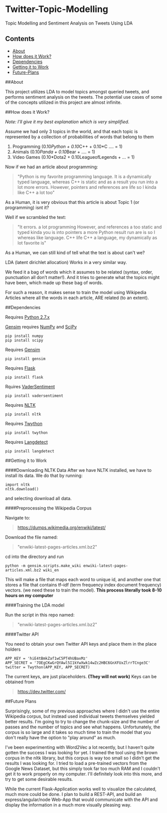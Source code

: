 # Twitter-Topic-Modelling <br />
Topic Modelling and Sentiment Analysis on Tweets Using LDA 

## Contents
 - [About](#about)
 - [How does it Work?](#how-does-it-work)
 - [Dependencies](#dependencies)
 - [Getting it to Work](#getting-it-to-work)
 - [Future-Plans](#future-plans)

##About

This project utilizes LDA to model topics amongst queried tweets, and performs sentiment analysis on the tweets. The potential use cases of some of the concepts utilized in this project are almost infinite.


##How does it Work? 

*Note: I'll give it my best explanation which is very simplified.*

Assume we had only 3 topics in the world, and that each topic is represented by a collection of probabilities of words that belong to them

1. Programming (0.10*Python + 0.10*C++ + 0.10*C .... = 1)
2. Animals (0.10*Panda + 0.10*Bear + .... = 1)
3. Video Games (0.10*Dota2 + 0.10LeagueofLegends + ... = 1)


Now if we had an article about programming:

> "Python is my favorite programming language. It is a dynamically typed language, whereas C++ is static and as a result you run into a lot more errors. However, pointers and references are life so I kinda like C++ a lot too"

As a Human, it is very obvious that this article is about Topic 1 (or programming) isnt it?

Well if we scrambled the text:

> "It errors. a lot programming However, and references a too static and typed kinda you is into pointers a more Python result run are is so I whereas like language. C++ life C++ a language, my dynamically as lot favorite is"

As a Human, we can still kind of tell what the text is about can't we?

LDA (latent dirichlet allocation) Works in a very similar way.

We feed it a bag of words which it assumes to be related (syntax, order, punctuation all don’t matter!). And it tries to generate what the topics might have been, which made up these bag of words.

For such a reason, it makes sense to train the model using Wikipedia Articles where all the words in each article, ARE related (to an extent).

##Dependencies

Requires [Python 2.7.x]

[Gensim] requires [NumPy] and [SciPy]

```
pip install numpy
pip install scipy
```
Requires [Gensim]
```
pip install gensim
```
Requires [Flask]
```
pip install flask
```
Rquires [VaderSentiment]
```
pip install vadersentiment
```
Requires [NLTK]
```
pip install nltk
```
Requires [Twython]
```
pip install twython
```
Requires [Langdetect]
```
pip install langdetect
```

##Getting it to Work

####Downloading NLTK Data
After we have NLTK installed, we have to install its data. We do that by running:
```
import nltk
nltk.download()
```
and selecting download all data.

####Preprocessing the Wikipedia Corpus

Navigate to:
> https://dumps.wikimedia.org/enwiki/latest/

Download the file named:
> "enwiki-latest-pages-articles.xml.bz2"

cd into the directory and run
```
python -m gensim.scripts.make_wiki enwiki-latest-pages-articles.xml.bz2 wiki_en
```
This will make a file that maps each word to unique id, and another one that stores a file that contains tf–idf (term frequency index document frequency) vectors. (we need these to train the model). **This process literally took 8-10 hours on my computer**

####Training the LDA model

Run the script in this repo named:
> "enwiki-latest-pages-articles.xml.bz2"



####Twitter API

You need to obtain your own Twitter API keys and place them in the place holders
```
APP_KEY = 'hiE4tBmkZaf1wC5PT4hUBaxMz'
APP_SECRET = '7OEgCKwGrQYAwl5I1kYwXwk14wZc2HBC6GnXFUxZlrrTCnge3C'
twitter = Twython(APP_KEY, APP_SECRET)
```
The current keys, are just placeholders. **(They will not work)** 
Keys can be obtained from 
> https://dev.twitter.com/

##Future Plans

Surprisingly, some of my previous approaches where I didn't use the entire Wikipedia corpus, but instead used individual tweets themselves yielded better results. I'm going to try to change the chunk-size and the number of passes and the number of topics and see what happens. Unfortunately, the corpus is so large and it takes so much time to train the model that you don't really have the option to "play around" as much.

I've been experimenting with Word2Vec a lot recently, but I haven’t quite gotten the success I was looking for yet. I trained the tool using the brown corpus in the nltk library, but this corpus is way too small so I didn't get the results I was looking for. I tried to load a pre-trained vectors from the Google News Dataset, but this simply took far too much RAM and I couldn't get it to work properly on my computer. I'll definitely look into this more, and try to get some desirable results. 

While the current Flask-Application works well to visualize the calculated, much more could be done. I plan to build a REST-API, and build an express/angular/node Web-App that would communicate with the API and display the information in a much more visually pleasing way.


[Python 2.7.x]:https://www.python.org/downloads/
[Gensim]:https://pypi.python.org/pypi/gensim
[Numpy]:http://www.scipy.org/install.html
[SciPy]:http://www.scipy.org/install.html
[Flask]:http://flask.pocoo.org/
[NLTK]:http://www.nltk.org/install.html
[VaderSentiment]:https://pypi.python.org/pypi/vaderSentiment
[langdetect]:https://pypi.python.org/pypi/langdetect
[Twython]:https://twython.readthedocs.org/en/latest/usage/install.html
